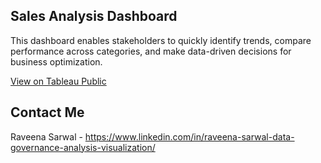 ## Sales Analysis Dashboard
This dashboard enables stakeholders to quickly identify trends, compare performance across categories, and make data-driven decisions for business optimization.

[View on Tableau Public](https://public.tableau.com/app/profile/raveena.sarwal/viz/SalesDashboard_17311902648920/SalesAnalysis)

## Contact Me
Raveena Sarwal - https://www.linkedin.com/in/raveena-sarwal-data-governance-analysis-visualization/
